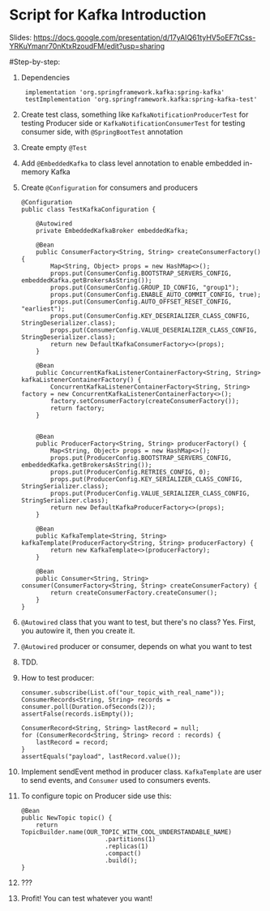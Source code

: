 # Script for Kafka Introduction
Slides: https://docs.google.com/presentation/d/17yAIQ61tyHV5oEF7tCss-YRKuYmanr70nKtxRzoudFM/edit?usp=sharing 


#Step-by-step:
1. Dependencies

        implementation 'org.springframework.kafka:spring-kafka'
        testImplementation 'org.springframework.kafka:spring-kafka-test'
2. Create test class, something like `KafkaNotificationProducerTest` for testing Producer side
or `KafkaNotificationConsumerTest` for testing consumer side, with `@SpringBootTest` annotation
3. Create empty `@Test`
3. Add `@EmbeddedKafka` to class level annotation to enable embedded in-memory Kafka
4. Create `@Configuration` for consumers and producers
    ```
    @Configuration
    public class TestKafkaConfiguration {
    
        @Autowired
        private EmbeddedKafkaBroker embeddedKafka;
    
        @Bean
        public ConsumerFactory<String, String> createConsumerFactory() {
            Map<String, Object> props = new HashMap<>();
            props.put(ConsumerConfig.BOOTSTRAP_SERVERS_CONFIG, embeddedKafka.getBrokersAsString());
            props.put(ConsumerConfig.GROUP_ID_CONFIG, "group1");
            props.put(ConsumerConfig.ENABLE_AUTO_COMMIT_CONFIG, true);
            props.put(ConsumerConfig.AUTO_OFFSET_RESET_CONFIG, "earliest");
            props.put(ConsumerConfig.KEY_DESERIALIZER_CLASS_CONFIG, StringDeserializer.class);
            props.put(ConsumerConfig.VALUE_DESERIALIZER_CLASS_CONFIG, StringDeserializer.class);
            return new DefaultKafkaConsumerFactory<>(props);
        }
    
        @Bean
        public ConcurrentKafkaListenerContainerFactory<String, String> kafkaListenerContainerFactory() {
            ConcurrentKafkaListenerContainerFactory<String, String> factory = new ConcurrentKafkaListenerContainerFactory<>();
            factory.setConsumerFactory(createConsumerFactory());
            return factory;
        }
    
    
        @Bean
        public ProducerFactory<String, String> producerFactory() {
            Map<String, Object> props = new HashMap<>();
            props.put(ProducerConfig.BOOTSTRAP_SERVERS_CONFIG, embeddedKafka.getBrokersAsString());
            props.put(ProducerConfig.RETRIES_CONFIG, 0);
            props.put(ProducerConfig.KEY_SERIALIZER_CLASS_CONFIG, StringSerializer.class);
            props.put(ProducerConfig.VALUE_SERIALIZER_CLASS_CONFIG, StringSerializer.class);
            return new DefaultKafkaProducerFactory<>(props);
        }
    
        @Bean
        public KafkaTemplate<String, String> kafkaTemplate(ProducerFactory<String, String> producerFactory) {
            return new KafkaTemplate<>(producerFactory);
        }
    
        @Bean
        public Consumer<String, String> consumer(ConsumerFactory<String, String> createConsumerFactory) {
            return createConsumerFactory.createConsumer();
        }
    }
    ```
6. `@Autowired` class that you want to test, but there's no class? Yes. First, you autowire it, then you create it.
7. `@Autowired` producer or consumer, depends on what you want to test
8. TDD.
9. How to test producer:
    ```
    consumer.subscribe(List.of("our_topic_with_real_name"));
    ConsumerRecords<String, String> records = consumer.poll(Duration.ofSeconds(2));
    assertFalse(records.isEmpty());

    ConsumerRecord<String, String> lastRecord = null;
    for (ConsumerRecord<String, String> record : records) {
        lastRecord = record;
    }
    assertEquals("payload", lastRecord.value());
   ```
10. Implement sendEvent method in producer class. `KafkaTemplate` are user to send events, and `Consumer` used to consumers events.
11. To configure topic on Producer side use this:
    ```
    @Bean
    public NewTopic topic() {
        return TopicBuilder.name(OUR_TOPIC_WITH_COOL_UNDERSTANDABLE_NAME)
                           .partitions(1)
                           .replicas(1)
                           .compact()
                           .build();
    }
    ```
12. ???
13. Profit! You can test whatever you want!
